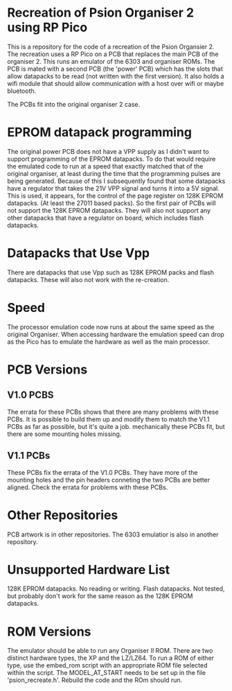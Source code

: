 Recreation of Psion Organiser 2 using RP Pico
=============================================

This is a repository for the code of a recreation of the Psion Organsier 2. The recreation uses a RP Pico on a PCB that replaces the main
PCB of the organiser 2. This runs an emulator of the 6303 and organiser ROMs. The PCB is mated with a second PCB (the 'power' PCB) which has the slots 
that allow datapacks to be read (not written with the first version). It also holds a wifi module that should allow communication with a host over
wifi or maybe bluetooth.

The PCBs fit into the original organiser 2 case.

EPROM datapack programming
==========================

The original power PCB does not have a VPP supply as I didn't want to support programming of the EPROM datapacks. To do that would require the emulated code to run at a speed that exactly matched that of the original organiser, at least during the time that the programming pulses are being generated. Because of this I subsequently found that some datapacks have a regulator that takes the 21V VPP signal and turns it into a 5V signal. This is used, it appears, for the control of the page register on 128K EPROM datapacks. (At least the 27011 based packs). So the first pair of PCBs will not support the 128K EPROM datapacks. They will also not support any other datapacks that have a regulator on board, which includes flash datapacks.

Datapacks that Use Vpp
======================

There are datapacks that use Vpp such as 128K EPROM packs and flash datapacks. These will also not work with the re-creation.

Speed
=====

The processor emulation code now runs at about the same speed as the original Organiser. When accessing hardware the emulation speed can drop as the Pico has to emulate the hardware as well as the main processor.

PCB Versions
============

V1.0 PCBS
---------

The errata for these PCBs shows that there are many problems with these PCBs. It is possible to build them up and modify them to match the V1.1 PCBs as far as possible, but it's quite a job. mechanically these PCBs fit, but there are some mounting holes missing.

V1.1 PCBs
---------

These PCBs fix the errata of the V1.0 PCBs. They have more of the mounting holes and the pin headers conneting the two PCBs are better aligned.
Check the errata for problems with these PCBs.

Other Repositories
==================

PCB artwork is in other repositories. The 6303 emulatior is also in another repository.

Unsupported Hardware List
========================
128K EPROM datapacks. No reading or writing.
Flash datapacks. Not tested, but probably don't work for the same reason as the 128K EPROM datapacks.

ROM Versions
============

The emulator should be able to run any Organiser II ROM. There are two distinct hardware types, the XP and the LZ/LZ64. To run a ROM of either type, use the
embed_rom script with an appropriate ROM file selected within the script. The MODEL_AT_START needs to be set up in the file 'psion_recreate.h'. Rebuild the code and the ROm should run.


